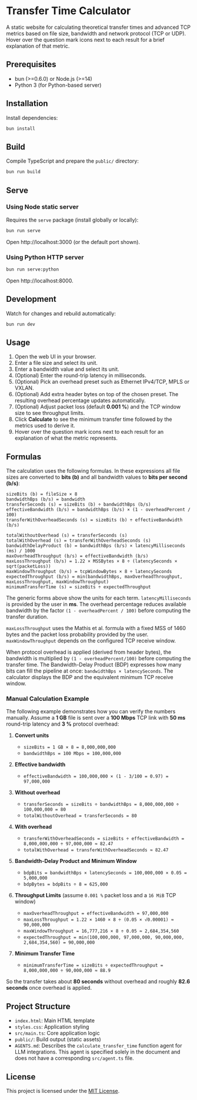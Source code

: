  # Transfer Time Calculator

A static website for calculating theoretical transfer times and advanced TCP metrics based on file size,
bandwidth and network protocol (TCP or UDP). Hover over the question mark icons next to each result for a brief explanation of that metric.

 ## Prerequisites
 - bun (>=0.6.0) or Node.js (>=14)
 - Python 3 (for Python-based server)

 ## Installation
 Install dependencies:
 ```bash
 bun install
 ```

 ## Build
 Compile TypeScript and prepare the `public/` directory:
 ```bash
 bun run build
 ```

 ## Serve
 
 ### Using Node static server
 Requires the `serve` package (install globally or locally):
 ```bash
 bun run serve
 ```
 Open http://localhost:3000 (or the default port shown).

 ### Using Python HTTP server
 ```bash
 bun run serve:python
 ```
 Open http://localhost:8000.

 ## Development
 Watch for changes and rebuild automatically:
 ```bash
 bun run dev
 ```

 ## Usage
1. Open the web UI in your browser.
2. Enter a file size and select its unit.
3. Enter a bandwidth value and select its unit.
4. (Optional) Enter the round-trip latency in milliseconds.
5. (Optional) Pick an overhead preset such as Ethernet IPv4/TCP, MPLS or VXLAN.
6. (Optional) Add extra header bytes on top of the chosen preset. The resulting overhead percentage updates automatically.
7. (Optional) Adjust packet loss (default **0.001&nbsp;%**) and the TCP window size to see throughput limits.
8. Click **Calculate** to see the minimum transfer time followed by the metrics used to derive it.
9. Hover over the question mark icons next to each result for an explanation of what the metric represents.

## Formulas

The calculation uses the following formulas. In these expressions all file sizes are converted to **bits (b)** and all bandwidth values to **bits per second (b/s)**:

```
sizeBits (b) = fileSize × 8
bandwidthBps (b/s) = bandwidth
transferSeconds (s) = sizeBits (b) ÷ bandwidthBps (b/s)
effectiveBandwidth (b/s) = bandwidthBps (b/s) × (1 - overheadPercent / 100)
transferWithOverheadSeconds (s) = sizeBits (b) ÷ effectiveBandwidth (b/s)

totalWithoutOverhead (s) = transferSeconds (s)
totalWithOverhead (s) = transferWithOverheadSeconds (s)
bandwidthDelayProduct (b) = bandwidthBps (b/s) × latencyMilliseconds (ms) / 1000
maxOverheadThroughput (b/s) = effectiveBandwidth (b/s)
maxLossThroughput (b/s) = 1.22 × MSSBytes × 8 ÷ (latencySeconds × sqrt(packetLoss))
maxWindowThroughput (b/s) = tcpWindowBytes × 8 ÷ latencySeconds
expectedThroughput (b/s) = min(bandwidthBps, maxOverheadThroughput, maxLossThroughput, maxWindowThroughput)
minimumTransferTime (s) = sizeBits ÷ expectedThroughput
```

The generic forms above show the units for each term. ``latencyMilliseconds`` is provided by the user in **ms**. The overhead percentage reduces available bandwidth by the factor ``(1 - overheadPercent / 100)`` before computing the transfer duration.

``maxLossThroughput`` uses the Mathis et al. formula with a fixed MSS of 1460 bytes and the packet loss probability provided by the user. ``maxWindowThroughput`` depends on the configured TCP receive window.


When protocol overhead is applied (derived from header bytes), the bandwidth
is multiplied by `(1 - overheadPercent/100)` before computing the transfer time.
The Bandwidth-Delay Product (BDP) expresses how many bits can fill the
pipeline at once: `bandwidthBps × latencySeconds`. The calculator displays the
BDP and the equivalent minimum TCP receive window.

### Manual Calculation Example

The following example demonstrates how you can verify the numbers manually.
Assume a **1&nbsp;GB** file is sent over a **100&nbsp;Mbps** TCP link with
**50&nbsp;ms** round-trip latency and **3&nbsp;%** protocol overhead:

1. **Convert units**
   - `sizeBits = 1 GB × 8 = 8,000,000,000`
   - `bandwidthBps = 100 Mbps = 100,000,000`
2. **Effective bandwidth**
   - `effectiveBandwidth = 100,000,000 × (1 - 3/100 = 0.97) = 97,000,000`
3. **Without overhead**
   - `transferSeconds = sizeBits ÷ bandwidthBps = 8,000,000,000 ÷ 100,000,000 = 80`
   - `totalWithoutOverhead = transferSeconds = 80`
4. **With overhead**
   - `transferWithOverheadSeconds = sizeBits ÷ effectiveBandwidth = 8,000,000,000 ÷ 97,000,000 ≈ 82.47`
   - `totalWithOverhead = transferWithOverheadSeconds ≈ 82.47`

5. **Bandwidth-Delay Product and Minimum Window**
   - `bdpBits = bandwidthBps × latencySeconds = 100,000,000 × 0.05 = 5,000,000`
   - `bdpBytes = bdpBits ÷ 8 = 625,000`
6. **Throughput Limits** (assume `0.001 %` packet loss and a `16 MiB` TCP window)
   - `maxOverheadThroughput = effectiveBandwidth = 97,000,000`
   - `maxLossThroughput = 1.22 × 1460 × 8 ÷ (0.05 × √0.00001) ≈ 90,000,000`
   - `maxWindowThroughput = 16,777,216 × 8 ÷ 0.05 ≈ 2,684,354,560`
   - `expectedThroughput = min(100,000,000, 97,000,000, 90,000,000, 2,684,354,560) = 90,000,000`
7. **Minimum Transfer Time**
   - `minimumTransferTime = sizeBits ÷ expectedThroughput = 8,000,000,000 ÷ 90,000,000 ≈ 88.9`

So the transfer takes about **80 seconds** without overhead and roughly
**82.6 seconds** once overhead is applied.

 ## Project Structure
 - `index.html`: Main HTML template
 - `styles.css`: Application styling
 - `src/main.ts`: Core application logic
 - `public/`: Build output (static assets)
 - `AGENTS.md`: Describes the `calculate_transfer_time` function agent for LLM integrations. This agent is specified solely in the document and does not have a corresponding `src/agent.ts` file.

 ## License
 This project is licensed under the [MIT License](LICENSE).
